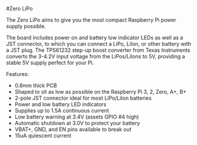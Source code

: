 <!--
---
name: Zero LiPo
class: board
type: power
formfactor: Custom
manufacturer: Pimoroni
description: LiPo/LiIon power supply shim for Raspberry Pi
url: https://shop.pimoroni.com/products/zero-lipo
buy: https://shop.pimoroni.com/products/zero-lipo
image: 'zero-lipo.png'
pincount: 8
eeprom: no
power: external
pin:
  '7':
    name: Battery Low
    mode: input
    active: high
-->
#Zero LiPo

The Zero LiPo aims to give you the most compact Raspberry Pi power supply possible.

The board includes power on and battery low indicator LEDs as well as a JST connector, to which you can connect a LiPo, LiIon, or other battery with a JST plug. The TPS61232 step-up boost converter from Texas Instruments converts the 3-4.2V input voltage from the LiPos/LiIons to 5V, providing a stable 5V supply perfect for your Pi.

Features:

* 0.8mm thick PCB
* Shaped to sit as low as possible on the Raspberry Pi 3, 2, Zero, A+, B+
* 2-pole JST connector ideal for most LiPo/LiIon batteries
* Power and low battery LED indicators
* Supplies up to 1.5A continuous current
* Low battery warning at 3.4V (assets GPIO #4 high)
* Automatic shutdown at 3.0V to protect your battery
* VBAT+, GND, and EN pins available to break out
* 15uA quiescent current
